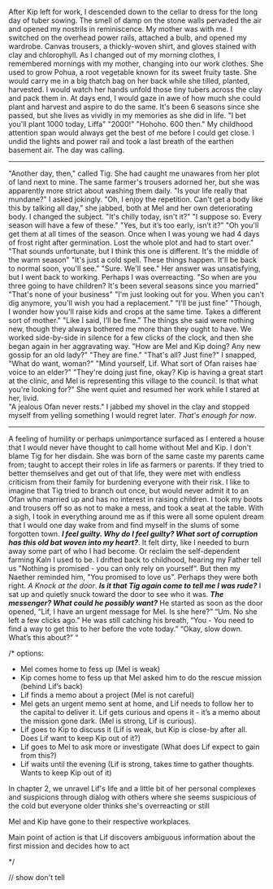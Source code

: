   After Kip left for work, I descended down to the cellar to dress for the long day of tuber sowing. The smell of damp on the stone walls pervaded the air and opened my nostrils in reminiscence. My mother was with me. I switched on the overhead power rails, attached a bulb, and opened my wardrobe. Canvas trousers, a thickly-woven shirt, and gloves stained with clay and chlorophyll. As I changed out of my morning clothes, I remembered mornings with my mother, changing into our work clothes.
  She used to grow Pohua, a root vegetable known for its sweet fruity taste. She would carry me in a big thatch bag on her back while she tilled, planted, harvested. I would watch her hands unfold those tiny tubers across the clay and pack them in. At days end, I would gaze in awe of how much she could plant and harvest and aspire to do the same. It's been 6 seasons since she passed, but she lives as vividly in my memories as she did in life.
  "I bet you'll plant 1000 today, Liffa"
  "2000!"
  "Hohoho. 600 then."
  My childhood attention span would always get the best of me before I could get close. I undid the lights and power rail and took a last breath of the earthen basement air. The day was calling.


-------


  "Another day, then," called Tig. She had caught me unawares from her plot of land next to mine. The same farmer's trousers adorned her, but she was apparently more strict about washing them daily.
  "Is your life really that mundane?" I asked jokingly.
  "Oh, I enjoy the repetition. Can't get a body like this by talking all day," she jabbed, both at Mel and her own deteriorating body. I changed the subject.
  "It's chilly today, isn't it?"
  "I suppose so. Every season will have a few of these."
  "Yes, but it’s too early, isn’t it?”
  "Oh you'll get them at all times of the season. Once when I was young we had 4 days of frost right after germination. Lost the whole plot and had to start over."
  "That sounds unfortunate, but I think this one is different. It's the middle of the warm season"
  "It's just a cold spell. These things happen. It'll be back to normal soon, you'll see."
  "Sure. We'll see."
  Her answer was unsatisfying, but I went back to working. Perhaps I was overreacting.
  "So when are you three going to have children? It's been several seasons since you married"
  "That's none of your business"
  "I'm just looking out for you. When you can't dig anymore, you'll wish you had a replacement."
  "I'll be just fine"
  "Though, I wonder how you'll raise kids and crops at the same time. Takes a different sort of mother."
  "Like I said, I'll be fine." The things she said were nothing new, though they always bothered me more than they ought to have.
  We worked side-by-side in silence for a few clicks of the clock, and then she began again in her aggravating way.
  "How are Mel and Kip doing? Any new gossip for an old lady?"
  "They are fine."
  "That's all? Just fine?"
  I snapped, "What do want, woman?"
  "Mind yourself, Lif. What sort of Ofan raises hae voice to an elder?"
  "They're doing just fine, okay? Kip is having a great start at the clinic, and Mel is representing this village to the council. Is that what you're looking for?"
  She went quiet and resumed her work while I stared at her, livid.  
  "A jealous Ofan never rests."
  I jabbed my shovel in the clay and stopped myself from yelling something I would regret later. *That's enough for now*.


-------


  A feeling of humility or perhaps unimportance surfaced as I entered a house that I would never have thought to call home without Mel and Kip. I don't blame Tig for her disdain. She was born of the same caste my parents came from; taught to accept their roles in life as farmers or parents. If they tried to better themselves and get out of that life, they were met with endless criticism from their family for burdening everyone with their risk. I like to imagine that Tig tried to branch out once, but would never admit it to an Ofan who married up and has no interest in raising children.
  I took my boots and trousers off so as not to make a mess, and took a seat at the table. With a sigh, I took in everything around me as if this were all some opulent dream that I would one day wake from and find myself in the slums of some forgotten town. ***I feel guilty. Why do I feel guilty? What sort of corruption has this old bat woven into my heart?***. It felt dirty, like I needed to burn away some part of who I had become. Or reclaim the self-dependent farming Kaln I used to be. I drifted back to childhood, hearing my Father tell us "Nothing is promised - you can only rely on yourself“. But then my Naether reminded him, "You promised to love us". Perhaps they were both right.
  *A Knock at the door*. ***Is it that Tig again come to tell me I was rude?*** I sat up and quietly snuck toward the door to see who it was. ***The messenger? What could he possibly want?*** 
	He started as soon as the door opened, “Lif, I have an urgent message for Mel. Is she here?”
	“Um. No she left a few clicks ago.”
	He was still catching his breath, “You - You need to find a way to get this to her before the vote today.”
	“Okay, slow down. What’s this about?”
	“

/*
 options:
 - Mel comes home to fess up (Mel is weak)
 - Kip comes home to fess up that Mel asked him to do the rescue mission (behind Lif’s back)
 - Lif finds a memo about a project (Mel is not careful)
 - Mel gets an urgent memo sent at home, and Lif needs to follow her to the capital to deliver it. Lif gets curious and opens it - it’s a memo about the mission gone dark. (Mel is strong, Lif is curious). 
 - Lif goes to Kip to discuss it (Lif is weak, but Kip is close-by after all. Does Lif want to keep Kip out of it?)
 - Lif goes to Mel to ask more or investigate (What does Lif expect to gain from this?)
 - Lif waits until the evening (Lif is strong, takes time to gather thoughts. Wants to keep Kip out of it)


  In chapter 2, we unravel Lif's life and a little bit of her personal
  complexes and suspicions through dialog with others where she seems suspicious
  of the cold but everyone older thinks she's overreacting or still

  Mel and Kip have gone to their respective workplaces.

  Main point of action is that Lif discovers ambiguous information about the first mission and decides how to act

*/

// show don't tell
